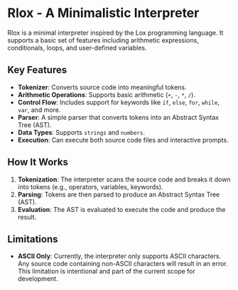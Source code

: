 # Rlox - A Minimalistic Interpreter

Rlox is a minimal interpreter inspired by the Lox programming language. It supports a basic set of features including arithmetic expressions, conditionals, loops, and user-defined variables.

## Key Features

- **Tokenizer**: Converts source code into meaningful tokens.
- **Arithmetic Operations**: Supports basic arithmetic (`+`, `-`, `*`, `/`).
- **Control Flow**: Includes support for keywords like `if`, `else`, `for`, `while`, `var`, and more.
- **Parser**: A simple parser that converts tokens into an Abstract Syntax Tree (AST).
- **Data Types**: Supports `strings` and `numbers`.
- **Execution**: Can execute both source code files and interactive prompts.

## How It Works

1. **Tokenization**: The interpreter scans the source code and breaks it down into tokens (e.g., operators, variables, keywords).
2. **Parsing**: Tokens are then parsed to produce an Abstract Syntax Tree (AST).
3. **Evaluation**: The AST is evaluated to execute the code and produce the result.

## Limitations

- **ASCII Only**: Currently, the interpreter only supports ASCII characters. Any source code containing non-ASCII characters will result in an error. This limitation is intentional and part of the current scope for development.
